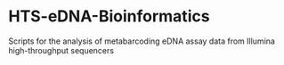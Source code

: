# HTS-eDNA-Bioinformatics
Scripts for the analysis of metabarcoding eDNA assay data from Illumina high-throughput sequencers
